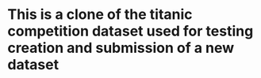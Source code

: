 # This is a clone of the titanic competition dataset used for testing creation and submission of a new dataset

